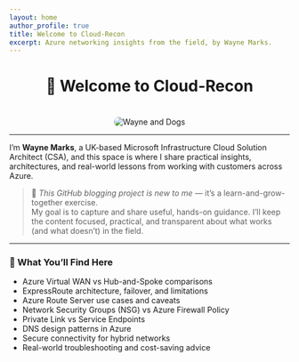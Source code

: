 ```yaml
---
layout: home
author_profile: true
title: Welcome to Cloud-Recon
excerpt: Azure networking insights from the field, by Wayne Marks.
---
```


<center>

# 👋 Welcome to Cloud-Recon

<img src="/Azure-Blog/assets/images/Cloud-Recon.webp" alt="Wayne and Dogs" style="max-width: 600px; border-radius: 12px; margin-top: 20px;" />

</center>

---

I’m **Wayne Marks**, a UK-based Microsoft Infrastructure Cloud Solution Architect (CSA), and this space is where I share practical insights, architectures, and real-world lessons from working with customers across Azure.

> 🔷 *This GitHub blogging project is new to me* — it’s a learn-and-grow-together exercise.  
> My goal is to capture and share useful, hands-on guidance. I’ll keep the content focused, practical, and transparent about what works (and what doesn’t) in the field.

---

### 🧭 What You’ll Find Here

- Azure Virtual WAN vs Hub-and-Spoke comparisons  
- ExpressRoute architecture, failover, and limitations  
- Azure Route Server use cases and caveats  
- Network Security Groups (NSG) vs Azure Firewall Policy  
- Private Link vs Service Endpoints  
- DNS design patterns in Azure  
- Secure connectivity for hybrid networks  
- Real-world troubleshooting and cost-saving advice  
